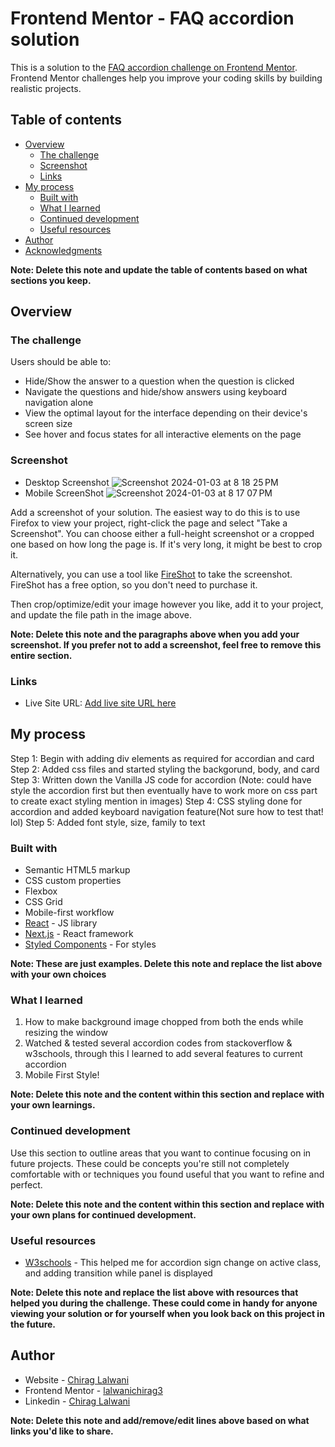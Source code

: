# Frontend Mentor - FAQ accordion solution

This is a solution to the [FAQ accordion challenge on Frontend Mentor](https://www.frontendmentor.io/challenges/faq-accordion-wyfFdeBwBz). Frontend Mentor challenges help you improve your coding skills by building realistic projects.

## Table of contents

- [Overview](#overview)
  - [The challenge](#the-challenge)
  - [Screenshot](#screenshot)
  - [Links](#links)
- [My process](#my-process)
  - [Built with](#built-with)
  - [What I learned](#what-i-learned)
  - [Continued development](#continued-development)
  - [Useful resources](#useful-resources)
- [Author](#author)
- [Acknowledgments](#acknowledgments)

**Note: Delete this note and update the table of contents based on what sections you keep.**

## Overview

### The challenge

Users should be able to:

- Hide/Show the answer to a question when the question is clicked
- Navigate the questions and hide/show answers using keyboard navigation alone
- View the optimal layout for the interface depending on their device's screen size
- See hover and focus states for all interactive elements on the page

### Screenshot

- Desktop Screenshot
  ![Screenshot 2024-01-03 at 8 18 25 PM](https://github.com/chiragglallwani/faq-accordion-main/assets/57692146/87647892-181a-4ff1-927e-4d292d5acaf5)
- Mobile ScreenShot
  ![Screenshot 2024-01-03 at 8 17 07 PM](https://github.com/chiragglallwani/faq-accordion-main/assets/57692146/3d4f37ed-46f8-40dc-a245-d10f69d9b55a)

Add a screenshot of your solution. The easiest way to do this is to use Firefox to view your project, right-click the page and select "Take a Screenshot". You can choose either a full-height screenshot or a cropped one based on how long the page is. If it's very long, it might be best to crop it.

Alternatively, you can use a tool like [FireShot](https://getfireshot.com/) to take the screenshot. FireShot has a free option, so you don't need to purchase it.

Then crop/optimize/edit your image however you like, add it to your project, and update the file path in the image above.

**Note: Delete this note and the paragraphs above when you add your screenshot. If you prefer not to add a screenshot, feel free to remove this entire section.**

### Links

- Live Site URL: [Add live site URL here](https://faq-accordion-main-iota.vercel.app/)

## My process

Step 1: Begin with adding div elements as required for accordian and card
Step 2: Added css files and started styling the backgorund, body, and card
Step 3: Written down the Vanilla JS code for accordion (Note: could have style the accordion first but then eventually have to work more on css part to create exact styling mention in images)
Step 4: CSS styling done for accordion and added keyboard navigation feature(Not sure how to test that! lol)
Step 5: Added font style, size, family to text

### Built with

- Semantic HTML5 markup
- CSS custom properties
- Flexbox
- CSS Grid
- Mobile-first workflow
- [React](https://reactjs.org/) - JS library
- [Next.js](https://nextjs.org/) - React framework
- [Styled Components](https://styled-components.com/) - For styles

**Note: These are just examples. Delete this note and replace the list above with your own choices**

### What I learned

1. How to make background image chopped from both the ends while resizing the window
2. Watched & tested several accordion codes from stackoverflow & w3schools, through this I learned to add several features to current accordion
3. Mobile First Style!

**Note: Delete this note and the content within this section and replace with your own learnings.**

### Continued development

Use this section to outline areas that you want to continue focusing on in future projects. These could be concepts you're still not completely comfortable with or techniques you found useful that you want to refine and perfect.

**Note: Delete this note and the content within this section and replace with your own plans for continued development.**

### Useful resources

- [W3schools](https://www.w3schools.com/howto/tryit.asp?filename=tryhow_js_accordion_symbol) - This helped me for accordion sign change on active class, and adding transition while panel is displayed

**Note: Delete this note and replace the list above with resources that helped you during the challenge. These could come in handy for anyone viewing your solution or for yourself when you look back on this project in the future.**

## Author

- Website - [Chirag Lalwani](https://www.chiraglalwani.com)
- Frontend Mentor - [lalwanichirag3](https://www.frontendmentor.io/profile/lalwanichirag3)
- Linkedin - [Chirag Lalwani](https://www.linkedin.com/in/chiragg-lallwani/)

**Note: Delete this note and add/remove/edit lines above based on what links you'd like to share.**
